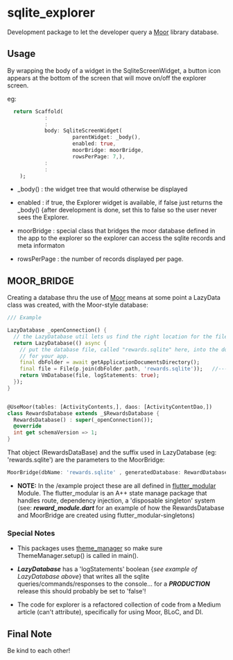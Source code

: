 # sqlite_explorer

Development package to let the developer query a [Moor](https://pub.dev/packages/moor) library database.

## Usage

By wrapping the body of a widget in the SqliteScreenWidget, a button icon appears at the bottom of the screen that will move on/off the explorer screen.

eg:

```dart
  return Scaffold(
            :
            :
            body: SqliteScreenWidget(
                     parentWidget: _body(),
                     enabled: true,
                     moorBridge: moorBridge,
                     rowsPerPage: 7,),
            :
            :
    );
```

- _body() : the widget tree that would otherwise be displayed

- enabled : if true, the Explorer widget is available, if false just returns the _body() {after development is done, set this to false so the user never sees the Explorer.

- moorBridge : special class that bridges the moor database defined in the app to the explorer so the explorer can access the sqlite records and meta informaton

- rowsPerPage : the number of records displayed per page.

## MOOR_BRIDGE

Creating a database thru the use of [Moor](https://pub.dev/packages/moor) means at some point a LazyData class was created, with the Moor-style database:

```dart
/// Example

LazyDatabase _openConnection() {
  // the LazyDatabase util lets us find the right location for the file async.
  return LazyDatabase(() async {
    // put the database file, called "rewards.sqlite" here, into the documents folder
    // for your app.
    final dbFolder = await getApplicationDocumentsDirectory();
    final file = File(p.join(dbFolder.path, 'rewards.sqlite'));   //----- NOTE THE NAME rewards.sqlite
    return VmDatabase(file, logStatements: true);
  });
}


@UseMoor(tables: [ActivityContents,], daos: [ActivityContentDao,])
class RewardsDatabase extends _$RewardsDatabase {
  RewardsDatabase() : super(_openConnection());
  @override
  int get schemaVersion => 1;
}
```

That object (RewardsDataBase) and the suffix used in LazyDatabase (eg: 'rewards.sqlite') are the parameters to the MoorBridge:

```dart
MoorBridge(dbName: 'rewards.sqlite' , generatedDatabase: RewardDatabase());
```

- **NOTE:** In the /example project these are all defined in [flutter_modular](https://pub.dev/packages/flutter_modular) Module. The flutter_modular is an A++ state manage package that handles route, dependency injection, a 'disposable singleton' system (see: ***reward_module.dart*** for an example of how the RewardsDatabase and MoorBridge are created using flutter_modular-singletons)

### ****Special Notes****

- This packages uses [theme_manager](https://github.com/GitHubStuff/theme_manager) so make sure ThemeManager.setup() is called in main().

- ***LazyDatabase*** has a 'logStatements' boolean {*see example of LazyDatabase above*} that writes all the sqlite queries/commands/responses to the console... for a ***PRODUCTION*** release this should probably be set to 'false'!

- The code for explorer is a refactored collection of code from a Medium article (can't attribute), specifically for using Moor, BLoC, and DI.

## Final Note

Be kind to each other!
